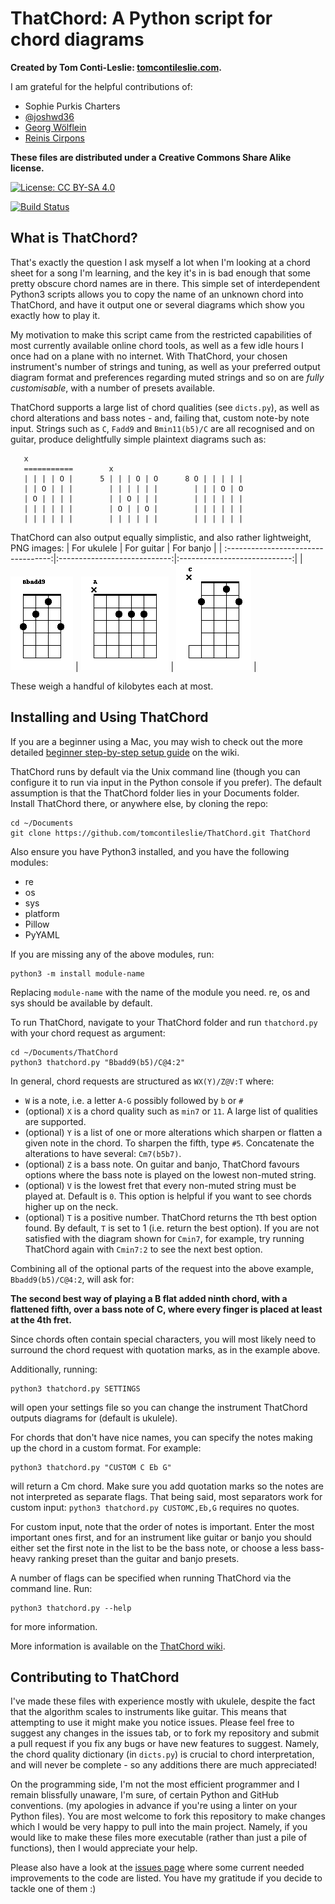 # ThatChord: A Python script for chord diagrams

**Created by Tom Conti-Leslie: [tomcontileslie.com](http://tomcontileslie.com).**

I am grateful for the helpful contributions of:

- Sophie Purkis Charters
- [@joshwd36](https://github.com/joshwd36)
- [Georg Wölflein](https://github.com/georgw777)
- [Reinis Cirpons](https://github.com/reiniscirpons)

**These files are distributed under a Creative Commons Share Alike license.**

[![License: CC BY-SA 4.0](https://licensebuttons.net/l/by-sa/4.0/80x15.png)](https://creativecommons.org/licenses/by-sa/4.0/)

[![Build Status](https://travis-ci.com/tomcontileslie/ThatChord.svg?branch=master)](https://travis-ci.com/tomcontileslie/ThatChord)

## What is ThatChord?

That's exactly the question I ask myself a lot when I'm looking at a chord sheet for a song I'm learning, and the key it's in is bad
enough that some pretty obscure chord names are in there. This simple set of interdependent Python3 scripts allows you to copy
the name of an unknown chord into ThatChord, and have it output one or several diagrams which show you exactly how to play it.

My motivation to make this script came from the restricted capabilities of most currently available online chord tools, as well as a few idle hours
I once had on a plane with no internet. With ThatChord, your chosen instrument's number of strings and tuning, as well as your preferred output 
diagram format and preferences regarding muted strings and so on are *fully customisable*, with a number of presets available.

ThatChord supports a large list of chord qualities (see `dicts.py`), as well as chord alterations and bass notes - and, failing that, custom note-by note input. 
Strings such as `C`, `Fadd9` and `Bmin11(b5)/C` are all recognised and on guitar, produce delightfully simple plaintext diagrams such as:
```
   x
   ===========        x           
   | | | | O |      5 | | | O | O      8 O | | | | | 
   | | O | | |        | | | | | |        | | | O | O 
   | O | | | |        | | O | | |        | | | | | | 
   | | | | | |        | O | | O |        | | | | | | 
   | | | | | |        | | | | | |        | | | | | |  
```
ThatChord can also output equally simplistic, and also rather lightweight, PNG images:
| For ukulele                         |  For guitar                  | For banjo                    |
| :----------------------------------:|:----------------------------:|:----------------------------:|
| ![](diagrams/example01.png)         | ![](diagrams/example03.png)  | ![](diagrams/example04.png)  |

These weigh a handful of kilobytes each at most.

## Installing and Using ThatChord

If you are a beginner using a Mac, you may wish to check out the more detailed [beginner step-by-step
setup guide](https://github.com/tomcontileslie/ThatChord/wiki/Beginners) on the wiki.

ThatChord runs by default via the Unix command line (though you can configure it to run via input
in the Python console if you prefer).
The default assumption is that the ThatChord folder lies in your Documents folder.
Install ThatChord there, or anywhere else, by cloning the repo:
```
cd ~/Documents
git clone https://github.com/tomcontileslie/ThatChord.git ThatChord
```
Also ensure you have Python3 installed, and you have the following modules:
- re
- os
- sys
- platform
- Pillow
- PyYAML

If you are missing any of the above modules, run:
```
python3 -m install module-name
```
Replacing `module-name` with the name of the module you need. re, os and sys should be available by default.

To run ThatChord, navigate to your ThatChord folder and run `thatchord.py` with your chord request as argument:
```
cd ~/Documents/ThatChord
python3 thatchord.py "Bbadd9(b5)/C@4:2"
```
In general, chord requests are structured as `WX(Y)/Z@V:T` where:
- `W` is a note, i.e. a letter `A-G` possibly followed by `b` or `#`
- (optional) `X` is a chord quality such as  `min7` or `11`. A large list of qualities are supported.
- (optional) `Y` is a list of one or more alterations which sharpen or flatten a given note in the chord.
  To sharpen the fifth, type `#5`. Concatenate the alterations to have several: `Cm7(b5b7)`.
- (optional) `Z` is a bass note. On guitar and banjo, ThatChord favours options where the bass note is
  played on the lowest non-muted string.
- (optional) `V` is the lowest fret that every non-muted string must be played at. Default is `0`.
  This option is helpful if you want to see chords higher up on the neck.
- (optional) `T` is a positive number. ThatChord returns the `T`th best option found. By default, `T` is set to 1
  (i.e. return the best option). If you are not satisfied with the diagram shown for `Cmin7`, for example, try
  running ThatChord again with `Cmin7:2` to see the next best option.

Combining all of the optional parts of the request into the above example, `Bbadd9(b5)/C@4:2`, will ask for:

**The second best way of playing a B flat added ninth chord, with a flattened fifth, over a bass note of C,
where every finger is placed at least at the 4th fret.**
  
Since chords often contain special characters, you will most likely need to surround the chord request with
quotation marks, as in the example above.

Additionally, running:
```
python3 thatchord.py SETTINGS
```
will open your settings file so you can change the instrument ThatChord outputs diagrams for (default is ukulele).

For chords that don't have nice names, you can specify the notes making up the chord in a custom format. For example:
```
python3 thatchord.py "CUSTOM C Eb G"
```
will return a Cm chord. Make sure you add quotation marks so the notes are not interpreted as separate flags. That
being said, most separators work for custom input: `python3 thatchord.py CUSTOMC,Eb,G` requires no quotes.

For custom input, note that the order of notes is important. Enter the most important ones first, and for an instrument
like guitar or banjo you should either set the first note in the list to be the bass note, or choose a less bass-heavy
ranking preset than the guitar and banjo presets.

A number of flags can be specified when running ThatChord via the command line. Run:
```
python3 thatchord.py --help
```
for more information.

More information is available on the [ThatChord wiki](https://github.com/tomcontileslie/ThatChord/wiki).

## Contributing to ThatChord

I've made these files with experience mostly with ukulele, despite the fact that the algorithm scales to instruments like guitar.
This means that attempting to use it might make you notice issues. Please feel free to suggest any changes in the issues tab, or to
fork my repository and submit a pull request if you fix any bugs or have new features to suggest. Namely, the chord quality dictionary
(in `dicts.py`) is crucial to chord interpretation, and will never be complete - so any additions there are much appreciated!

On the programming side, I'm not the most efficient programmer and I remain blissfully unaware, I'm sure, of certain Python and GitHub conventions.
(my apologies in advance if you're using a linter on your Python files). You are most welcome to fork this repository to make changes which I would
be very happy to pull into the main project. Namely, if you would like to make these files more executable (rather than just a pile of
functions), then I would appreciate your help.

Please also have a look at the [issues page](https://github.com/tomcontileslie/ThatChord/issues) where some current needed improvements to the code
are listed. You have my gratitude if you decide to tackle one of them :)
